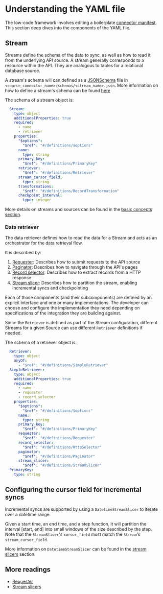 # Understanding the YAML file

The low-code framework involves editing a boilerplate [connector manifest](../low-code-cdk-overview.md#configuring-the-manifest). This section deep dives into the components of the YAML file.

## Stream

Streams define the schema of the data to sync, as well as how to read it from the underlying API source.
A stream generally corresponds to a resource within the API. They are analogous to tables for a relational database source.

A stream's schema will can defined as a [JSONSchema](https://json-schema.org/) file in `<source_connector_name>/schemas/<stream_name>.json`.
More information on how to define a stream's schema can be found [here](../manifest_schema.yaml)

The schema of a stream object is:

```yaml
  Stream:
    type: object
    additionalProperties: true
    required:
      - name
      - retriever
    properties:
      "$options":
        "$ref": "#/definitions/$options"
      name:
        type: string
      primary_key:
        "$ref": "#/definitions/PrimaryKey"
      retriever:
        "$ref": "#/definitions/Retriever"
      stream_cursor_field:
        type: string
      transformations:
        "$ref": "#/definitions/RecordTransformation"
      checkpoint_interval:
        type: integer
```

More details on streams and sources can be found in the [basic concepts section](../../cdk-python/basic-concepts.md).

### Data retriever

The data retriever defines how to read the data for a Stream and acts as an orchestrator for the data retrieval flow.

It is described by:

1. [Requester](./requester.md): Describes how to submit requests to the API source
2. [Paginator](./pagination.md): Describes how to navigate through the API's pages
3. [Record selector](./record-selector.md): Describes how to extract records from a HTTP response
4. [Stream slicer](./stream-slicers.md): Describes how to partition the stream, enabling incremental syncs and checkpointing

Each of those components (and their subcomponents) are defined by an explicit interface and one or many implementations.
The developer can choose and configure the implementation they need depending on specifications of the integration they are building against.

Since the `Retriever` is defined as part of the Stream configuration, different Streams for a given Source can use different `Retriever` definitions if needed.

The schema of a retriever object is:

```yaml
  Retriever:
    type: object
    anyOf:
      - "$ref": "#/definitions/SimpleRetriever"
  SimpleRetriever:
    type: object
    additionalProperties: true
    required:
      - name
      - requester
      - record_selector
    properties:
      "$options":
        "$ref": "#/definitions/$options"
      name:
        type: string
      primary_key:
        "$ref": "#/definitions/PrimaryKey"
      requester:
        "$ref": "#/definitions/Requester"
      record_selector:
        "$ref": "#/definitions/HttpSelector"
      paginator:
        "$ref": "#/definitions/Paginator"
      stream_slicer:
        "$ref": "#/definitions/StreamSlicer"
  PrimaryKey:
    type: string
```

## Configuring the cursor field for incremental syncs

Incremental syncs are supported by using a `DatetimeStreamSlicer` to iterate over a datetime range.

Given a start time, an end time, and a step function, it will partition the interval [start, end] into small windows of the size described by the step.
Note that the `StreamSlicer`'s `cursor_field` must match the `Stream`'s `stream_cursor_field`.

More information on `DatetimeStreamSlicer` can be found in the [stream slicers](./stream-slicers.md#datetimestreamslicer) section.

## More readings

- [Requester](./requester.md)
- [Stream slicers](./stream-slicers.md)